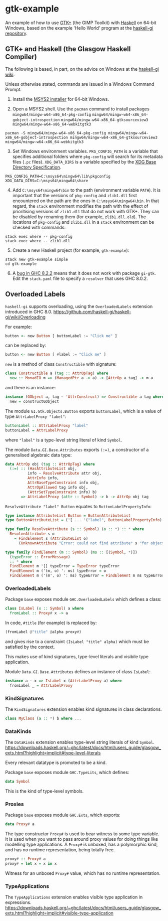 # gtk-example
An example of how to use [GTK+](https://www.gtk.org/) (the GIMP Toolkit) with
[Haskell](https://www.haskell.org/) on 64-bit Windows, based on the example
'Hello World' program at the [haskell-gi repository](https://github.com/haskell-gi/haskell-gi).

## GTK+ and Haskell (the Glasgow Haskell Compiler)

The following is based, in part, on the advice on Windows at the
[haskell-gi wiki](https://github.com/haskell-gi/haskell-gi/wiki/Using-haskell-gi-in-Windows).

Unless otherwise stated, commands are issued in a Windows Command Prompt.

1. Install the [MSYS2 installer](http://www.msys2.org/) for 64-bit Windows.

2. Open a MSYS2 shell. Use the `pacman` command to install packages
`mingw64/mingw-w64-x86_64-pkg-config`
`mingw64/mingw-w64-x86_64-gobject-introspection`
`mingw64/mingw-w64-x86_64-gtksourceview3` `mingw64/mingw-w64-x86_64-webkitgtk3`

```
pacman -S mingw64/mingw-w64-x86_64-pkg-config mingw64/mingw-w64-x86_64-gobject-introspection mingw64/mingw-w64-x86_64-gtksourceview3 mingw64/mingw-w64-x86_64-webkitgtk3
```

3. Set Windows environment variables. `PKG_CONFIG_PATH` is a variable that
specifies additional folders where `pkg-config` will search for its metadata
files (`.pc` files). `XDG_DATA_DIRS` is a variable specified by the
[XDG Base Directory Specification](https://specifications.freedesktop.org/basedir-spec/latest/).

````
PKG_CONFIG_PATH=C:\msys64\mingw64\lib\pkgconfig
XDG_DATA_DIRS=C:\msys64\mingw64\share
````

4. Add `C:\msys64\mingw64\bin` to the path (environment variable `PATH`). It is
important that the versions of `pkg-config` and `zlib1.dll` first encountered on
the path are the ones in `C:\msys64\mingw64\bin`. In that regard, the `stack`
environment modifies the path with the effect of prioritising versions of
`zlib1.dll` that do not work with GTK+. They can be disabled by renaming them
(for example, `zlib1.dll.old`). The locations of `pkg-config` and `zlib1.dll` in
a `stack` environment can be checked with commands:

```
stack exec where -- pkg-config
stack exec where -- zlib1.dll
```

5. Create a new Haskell project (for example, `gtk-example`):

```
stack new gtk-example simple
cd gtk-example
```

6. A [bug in GHC 8.2.2](https://ghc.haskell.org/trac/ghc/ticket/14382) means
that it does not work with package `gi-gtk`. Edit the `stack.yaml` file to
specify a `resolver` that uses GHC 8.0.2.

## Overloaded Labels

`haskell-gi` supports overloading, using the `OverloadedLabels` extension
introduced in GHC 8.0.
<https://github.com/haskell-gi/haskell-gi/wiki/Overloading>

For example:

```haskell
button <- new Button [ buttonLabel := "Click me" ]
```
can be replaced by:

```haskell
button <- new Button [ #label := "Click me" ]
```

`new` is a method of class `Constructible` with signature:

```haskell
class Constructible a (tag :: AttrOpTag) where
  new :: MonadIO m => (ManagedPtr a -> a) -> [AttrOp a tag] -> m a
```

and there is an instance:

```haskell
instance (GObject a, tag ~ 'AttrConstruct) => Constructible a tag where
  new = constructGObject
```

The module `GI.Gtk.Objects.Button` exports `buttonLabel`, which is a value of
type `AttrLabelProxy "label"`:

```haskell
buttonLabel :: AttrLabelProxy "label"
buttonLabel = AttrLabelProxy
```

where `"label"` is a type-level string literal of kind `Symbol`.

The module `Data.GI.Base.Attributes` exports `(:=)`, a constructor of a
generalised algebraic data type:

```haskell
data AttrOp obj (tag :: AttrOpTag) where
  (:=) :: (HasAttributeList obj,
          info ~ ResolveAttribute attr obj,
          AttrInfo info,
          AttrBaseTypeConstraint info obj,
          AttrOpAllowed tag info obj,
          (AttrSetTypeConstraint info) b)
       => AttrLabelProxy (attr :: Symbol) -> b -> AttrOp obj tag
```

`ResolveAttribute "label" Button` equates to `ButtonLabelPropertyInfo`:

```haskell
type instance AttributeList Button = ButtonAttributeList
type ButtonAttributeList = ('[ ... '("label", ButtonLabelPropertyInfo) ... ])

type family ResolveAttribute (s :: Symbol) (o :: *) :: * where
  ResolveAttribute s o
    = FindElement s (AttributeList o)
      (UnknownAttribute "Error: could not find attribute" s "for object" o)

type family FindElement (m :: Symbol) (ms :: [(Symbol, *)])
  (typeError :: ErrorMessage)
  :: * where
  FindElement m '[] typeError = TypeError typeError
  FindElement m ('(m, o) ': ms) typeError = o
  FindElement m ('(m', o) ': ms) typeError = FindElement m ms typeError
```

### OverloadedLabels
Package `base` exposes module `GHC.OverloadedLabels` which defines a class:

```haskell
class IsLabel (x :: Symbol) a where
  fromLabel :: Proxy# x -> a
```

In code, `#title` (for example) is replaced by:

```haskell
(fromLabel @"title" @alpha proxy#)
```

and gives rise to a constraint `(IsLabel "title" alpha)` which must be satisfied
by the context.

This makes use of kind signatures, type-level literals and visibile type
application.

Module `Data.GI.Base.Attributes` defines an instance of class `IsLabel`:

```haskell
instance a ~ x => IsLabel x (AttrLabelProxy a) where
  fromLabel _ = AttrLabelProxy
```

### KindSignatures
The `KindSignatures` extension enables kind signatures in class declarations.

```haskell
class MyClass (a :: *) b where ...
```

### DataKinds
The `DataKinds` extension enables type-level string literals of kind `Symbol`.
<https://downloads.haskell.org/~ghc/latest/docs/html/users_guide/glasgow_exts.html?highlight=implicit#type-level-literals>

Every relevant datatype is promoted to be a kind.

Package `base` exposes module `GHC.TypeLits`, which defines:

```haskell
data Symbol
```

This is the kind of type-level symbols.

### Proxies
Package `base` exposes module `GHC.Exts`, which exports:

```haskell
data Proxy# a
```

The type constructor `Proxy#` is used to bear witness to some type variable.
It is used when you want to pass around proxy values for doing things like
modelling type applications. A `Proxy#` is unboxed, has a polymorphic kind,
and has no runtime representation, being totally free.

```haskell
proxy# :: Proxy# a
proxy# = let x = x in x
```

Witness for an unboxed `Proxy#` value, which has no runtime representation.

### TypeApplications
The `TypeApplications` extension enables visible type application in
expressions.
<https://downloads.haskell.org/~ghc/latest/docs/html/users_guide/glasgow_exts.html?highlight=implicit#visible-type-application>
